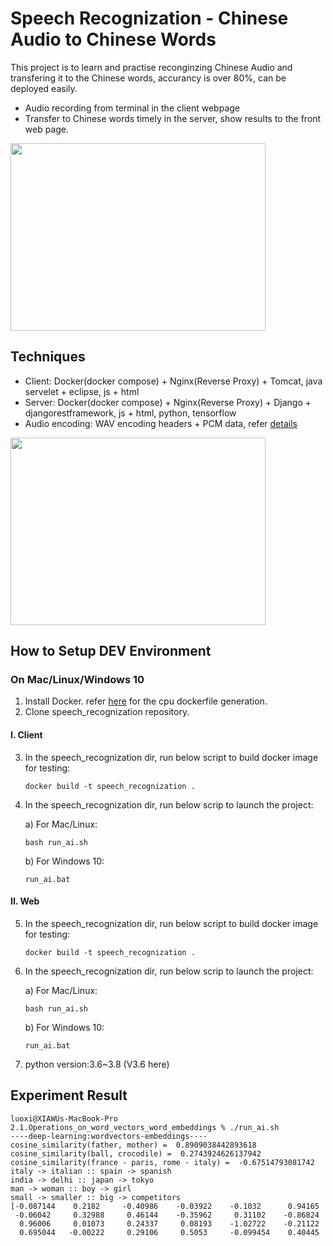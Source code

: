 # Speech Recognization - Chinese Audio to Chinese Words
This project is to learn and practise reconginzing Chinese Audio and transfering it to the Chinese words, accurancy is over 80%, can be deployed easily.

* Audio recording from terminal in the client webpage
* Transfer to Chinese words timely in the server, show results to the front web page.

<img align='middle' src="docs/1.cosine_sim.png" width="90%" height="300">

## Techniques
* Client: Docker(docker compose) + Nginx(Reverse Proxy) + Tomcat, java servelet + eclipse, js + html
* Server: Docker(docker compose) + Nginx(Reverse Proxy) + Django + djangorestframework, js + html, python, tensorflow 
* Audio encoding: WAV encoding headers + PCM data, refer [details](https://www.freesion.com/article/3558299162/)

<img align='middle' src="docs/2.neutralize.png" width="90%" height="300">


## How to Setup DEV Environment
### On Mac/Linux/Windows 10
1. Install Docker. refer [here](https://github.com/tensorflow/tensorflow/blob/master/tensorflow/tools/dockerfiles/dockerfiles/cpu.Dockerfile) for the cpu dockerfile generation.
2. Clone speech_recognization repository.
#### I. Client
3. In the speech_recognization dir, run below script to build docker image for testing:
    ```
    docker build -t speech_recognization .
    ```
4. In the speech_recognization dir, run below scrip to launch the project:

    a) For Mac/Linux:
    ```
    bash run_ai.sh
    ```
    b) For Windows 10: 
    ```
    run_ai.bat
    ```
#### II. Web
5. In the speech_recognization dir, run below script to build docker image for testing:
    ```
    docker build -t speech_recognization .
    ```
6. In the speech_recognization dir, run below scrip to launch the project:

    a) For Mac/Linux:
    ```
    bash run_ai.sh
    ```
    b) For Windows 10: 
    ```
    run_ai.bat
    ```
5. python version:3.6~3.8 (V3.6 here)
## Experiment Result

```
luoxi@XIAWUs-MacBook-Pro 2.1.Operations_on_word_vectors_word_embeddings % ./run_ai.sh
----deep-learning:wordvectors-embeddings----
cosine_similarity(father, mother) =  0.8909038442893618
cosine_similarity(ball, crocodile) =  0.2743924626137942
cosine_similarity(france - paris, rome - italy) =  -0.67514793081742
italy -> italian :: spain -> spanish
india -> delhi :: japan -> tokyo
man -> woman :: boy -> girl
small -> smaller :: big -> competitors
[-0.087144    0.2182     -0.40986    -0.03922    -0.1032      0.94165
 -0.06042     0.32988     0.46144    -0.35962     0.31102    -0.86824
  0.96006     0.01073     0.24337     0.08193    -1.02722    -0.21122
  0.695044   -0.00222     0.29106     0.5053     -0.099454    0.40445
